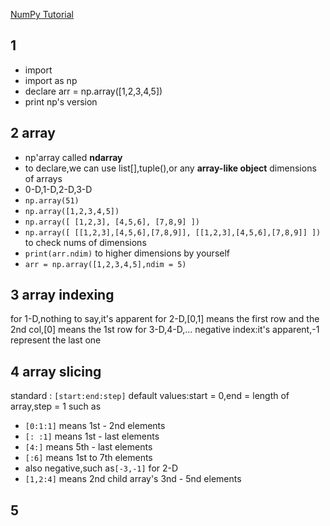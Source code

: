 [NumPy Tutorial](https://www.w3schools.com/python/numpy/default.asp)
## 1
- import
- import as np
- declare arr = np.array([1,2,3,4,5])
- print np's version
## 2 array
- np'array called **ndarray**
- to declare,we can use list[],tuple(),or any **array-like object**
 dimensions of arrays
- 0-D,1-D,2-D,3-D
- `np.array(51)`
- `np.array([1,2,3,4,5])`
- `np.array([ [1,2,3], [4,5,6], [7,8,9] ])`
- `np.array([ [[1,2,3],[4,5,6],[7,8,9]], [[1,2,3],[4,5,6],[7,8,9]] ])`
to check nums of dimensions
- `print(arr.ndim)`
to higher dimensions by yourself
- `arr = np.array([1,2,3,4,5],ndim = 5)`
## 3 array indexing
for 1-D,nothing to say,it's apparent
for 2-D,[0,1] means the first row and the 2nd col,[0] means the 1st row
for 3-D,4-D,...
negative index:it's apparent,-1 represent the last one
## 4 array slicing
standard : `[start:end:step]`
default values:start = 0,end = length of array,step = 1
such as
- `[0:1:1]` means 1st - 2nd elements
- `[: :1]` means 1st - last elements
- `[4:]` means 5th - last elements
- `[:6]` means 1st to 7th elements
- also negative,such as`[-3,-1]`
for 2-D
- `[1,2:4]` means 2nd child array's 3nd - 5nd elements
## 5